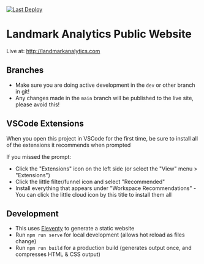 [![Last Deploy](https://github.com/Landmark-Analytics/landmark-public-web/actions/workflows/deploy-prod.yml/badge.svg)](https://github.com/Landmark-Analytics/landmark-public-web/actions/workflows/deploy-prod.yml)

# Landmark Analytics Public Website

Live at: http://landmarkanalytics.com

## Branches

- Make sure you are doing active development in the `dev` or other branch in git!
- Any changes made in the `main` branch will be published to the live site, please avoid this!

## VSCode Extensions

When you open this project in VSCode for the first time, be sure to install all of the extensions it recommends when prompted

If you missed the prompt:

- Click the "Extensions" icon on the left side (or select the "View" menu > "Extensions")
- Click the little filter/funnel icon and select "Recommended"
- Install everything that appears under "Workspace Recommendations" - You can click the little cloud icon by this title to install them all

## Development

- This uses [Eleventy](https://www.11ty.dev/) to generate a static website
- Run `npm run serve` for local development (allows hot reload as files change)
- Run `npm run build` for a production build (generates output once, and compresses HTML & CSS output)

